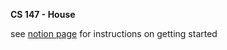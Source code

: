 **CS 147 - House**

see [notion page](https://www.notion.so/annabellewang/getting-started-1bf7f39c031f45f79c3b855ee6c3d05c) for instructions on getting started